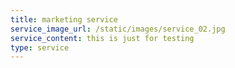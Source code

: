 ```yaml
---
title: marketing service
service_image_url: /static/images/service_02.jpg
service_content: this is just for testing
type: service
---
```

